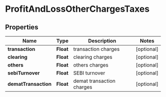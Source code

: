 # ProfitAndLossOtherChargesTaxes

## Properties
Name | Type | Description | Notes
------------ | ------------- | ------------- | -------------
**transaction** | **Float** | transaction charges |  [optional]
**clearing** | **Float** | clearing charges |  [optional]
**others** | **Float** | others charges |  [optional]
**sebiTurnover** | **Float** | SEBI turnover |  [optional]
**dematTransaction** | **Float** | demat transaction charges |  [optional]

